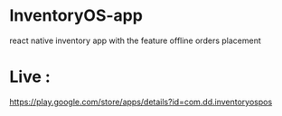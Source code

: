 # InventoryOS-app
react native inventory app with the feature offline orders placement

# Live :
https://play.google.com/store/apps/details?id=com.dd.inventoryospos
